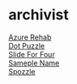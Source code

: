 # archivist




<a href="https://devpost.com/software/azure-rehab-rehabilitation-trainer-with-robotic-arm-and-ai">Azure Rehab</a><br>
<a href="https://devpost.com/software/dot-puzzle">Dot Puzzle</a><br>
<a href="https://devpost.com/software/slide-for-four">Slide For Four</a><br>
<a href="https://devpost.com/software/sample-name-73grof">Sameple Name</a><br>
<a href="https://devpost.com/software/spozzle">Spozzle</a><br>
